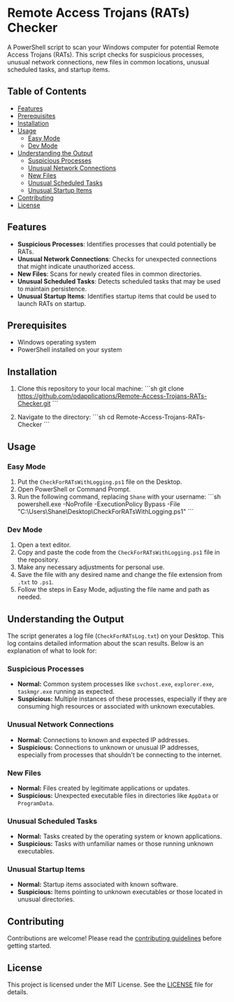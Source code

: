 
# Remote Access Trojans (RATs) Checker

A PowerShell script to scan your Windows computer for potential Remote Access Trojans (RATs). This script checks for suspicious processes, unusual network connections, new files in common locations, unusual scheduled tasks, and startup items. 

## Table of Contents
- [Features](#features)
- [Prerequisites](#prerequisites)
- [Installation](#installation)
- [Usage](#usage)
  - [Easy Mode](#easy-mode)
  - [Dev Mode](#dev-mode)
- [Understanding the Output](#understanding-the-output)
  - [Suspicious Processes](#suspicious-processes)
  - [Unusual Network Connections](#unusual-network-connections)
  - [New Files](#new-files)
  - [Unusual Scheduled Tasks](#unusual-scheduled-tasks)
  - [Unusual Startup Items](#unusual-startup-items)
- [Contributing](#contributing)
- [License](#license)

## Features
- **Suspicious Processes**: Identifies processes that could potentially be RATs.
- **Unusual Network Connections**: Checks for unexpected connections that might indicate unauthorized access.
- **New Files**: Scans for newly created files in common directories.
- **Unusual Scheduled Tasks**: Detects scheduled tasks that may be used to maintain persistence.
- **Unusual Startup Items**: Identifies startup items that could be used to launch RATs on startup.

## Prerequisites
- Windows operating system
- PowerShell installed on your system

## Installation
1. Clone this repository to your local machine:
   \`\`\`sh
   git clone https://github.com/odapplications/Remote-Access-Trojans-RATs-Checker.git
   \`\`\`

2. Navigate to the directory:
   \`\`\`sh
   cd Remote-Access-Trojans-RATs-Checker
   \`\`\`

## Usage

### Easy Mode
1. Put the `CheckForRATsWithLogging.ps1` file on the Desktop.
2. Open PowerShell or Command Prompt.
3. Run the following command, replacing `Shane` with your username:
   \`\`\`sh
   powershell.exe -NoProfile -ExecutionPolicy Bypass -File "C:\Users\Shane\Desktop\CheckForRATsWithLogging.ps1"
   \`\`\`

### Dev Mode
1. Open a text editor.
2. Copy and paste the code from the `CheckForRATsWithLogging.ps1` file in the repository.
3. Make any necessary adjustments for personal use.
4. Save the file with any desired name and change the file extension from `.txt` to `.ps1`.
5. Follow the steps in Easy Mode, adjusting the file name and path as needed.

## Understanding the Output
The script generates a log file (`CheckForRATsLog.txt`) on your Desktop. This log contains detailed information about the scan results. Below is an explanation of what to look for:

### Suspicious Processes
- **Normal:** Common system processes like `svchost.exe`, `explorer.exe`, `taskmgr.exe` running as expected.
- **Suspicious:** Multiple instances of these processes, especially if they are consuming high resources or associated with unknown executables.

### Unusual Network Connections
- **Normal:** Connections to known and expected IP addresses.
- **Suspicious:** Connections to unknown or unusual IP addresses, especially from processes that shouldn't be connecting to the internet.

### New Files
- **Normal:** Files created by legitimate applications or updates.
- **Suspicious:** Unexpected executable files in directories like `AppData` or `ProgramData`.

### Unusual Scheduled Tasks
- **Normal:** Tasks created by the operating system or known applications.
- **Suspicious:** Tasks with unfamiliar names or those running unknown executables.

### Unusual Startup Items
- **Normal:** Startup items associated with known software.
- **Suspicious:** Items pointing to unknown executables or those located in unusual directories.

## Contributing
Contributions are welcome! Please read the [contributing guidelines](CONTRIBUTING.md) before getting started.

## License
This project is licensed under the MIT License. See the [LICENSE](LICENSE) file for details.
